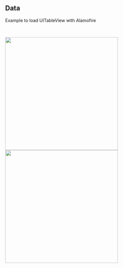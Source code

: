 <h2>Data</h2>
<p>Example to load UITableView with Alamofire</p>
<p>&nbsp;</p>
<img src="https://user-images.githubusercontent.com/7234356/161584514-95bf46db-aa27-4c79-86de-6e8c19d27fad.png" width="360">
<img src="https://user-images.githubusercontent.com/7234356/161584528-1d782a7c-cf0a-4f18-b071-bb0c91119842.png" width="360">
